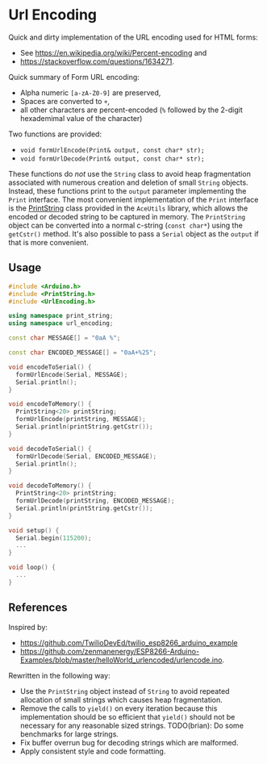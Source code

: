 # Url Encoding

Quick and dirty implementation of the URL encoding used for HTML forms:

* See https://en.wikipedia.org/wiki/Percent-encoding and
* https://stackoverflow.com/questions/1634271.

Quick summary of Form URL encoding:

* Alpha numeric `[a-zA-Z0-9]` are preserved,
* Spaces are converted to `+`,
* all other characters are percent-encoded (`%` followed by the 2-digit
  hexademimal value of the character)

Two functions are provided:

* `void formUrlEncode(Print& output, const char* str);`
* `void formUrlDecode(Print& output, const char* str);`

These functions do *not* use the `String` class to avoid heap fragmentation
associated with numerous creation and deletion of small `String` objects.
Instead, these functions print to the `output` parameter implementing the
`Print` interface. The most convenient implementation of the `Print` interface
is the [PrintString](../print_string) class provided in the `AceUtils` library,
which allows the encoded or decoded string to be captured in memory. The
`PrintString` object can be converted into a normal c-string (`const char*`)
using the `getCstr()` method. It's also possible to pass a `Serial` object as
the `output` if that is more convenient.

## Usage

```C++
#include <Arduino.h>
#include <PrintString.h>
#include <UrlEncoding.h>

using namespace print_string;
using namespace url_encoding;

const char MESSAGE[] = "0aA %";

const char ENCODED_MESSAGE[] = "0aA+%25";

void encodeToSerial() {
  formUrlEncode(Serial, MESSAGE);
  Serial.println();
}

void encodeToMemory() {
  PrintString<20> printString;
  formUrlEncode(printString, MESSAGE);
  Serial.println(printString.getCstr());
}

void decodeToSerial() {
  formUrlDecode(Serial, ENCODED_MESSAGE);
  Serial.println();
}

void decodeToMemory() {
  PrintString<20> printString;
  formUrlDecode(printString, ENCODED_MESSAGE);
  Serial.println(printString.getCstr());
}

void setup() {
  Serial.begin(115200);
  ...
}

void loop() {
  ...
}
```

## References

Inspired by:

* https://github.com/TwilioDevEd/twilio_esp8266_arduino_example
* https://github.com/zenmanenergy/ESP8266-Arduino-Examples/blob/master/helloWorld_urlencoded/urlencode.ino.

Rewritten in the following way:

* Use the `PrintString` object instead of `String` to avoid repeated
allocation of small strings which causes heap fragmentation.
* Remove the calls to `yield()` on every iteration because this
implementation should be so efficient that `yield()` should not be necessary
for any reasonable sized strings. TODO(brian): Do some benchmarks for
large strings.
* Fix buffer overrun bug for decoding strings which are malformed.
* Apply consistent style and code formatting.
